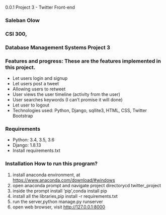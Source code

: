 0.0.1 Project 3 - Twitter Front-end 
### Saleban Olow 
### CSI 300, 
### Database Management Systems Project 3

### Features and progress: These are the features implemented in this project.
* Let users login and signup 
* Let users post a tweet 
* Allowing users to retweet 
* User views the user timeline (activity from the user) 
* User searches keywords (I can’t promise it will done) 
* Let user to logout 
* Technologies used: Python, Django, sqllite3, HTML, CSS, Twitter Bootstrap

### Requirements 
* Python: 3.4, 3.5, 3.6 
* Django: 1.8.13 
* Install requirements.txt

### Installation How to run this program?

1. install anaconda environment, at https://www.anaconda.com/download/#windows 
2. open anaconda prompt and navigate project directorycd twitter_project 
3. inside the prompt install ‘pip’,conda install pip 
4. install all the libraries,pip install -r requirements.txt 
5. run the server,python manage.py runserver 
6. open web browser, visit http://127.0.0.1:8000
